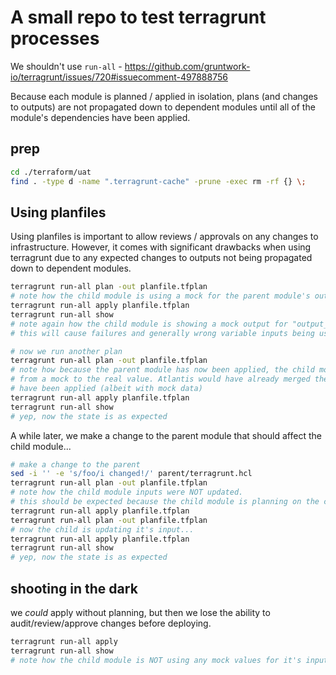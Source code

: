 # A small repo to test terragrunt processes

We shouldn't use `run-all` - https://github.com/gruntwork-io/terragrunt/issues/720#issuecomment-497888756

Because each module is planned / applied in isolation, plans (and changes to outputs) are not
propagated down to dependent modules until all of the module's dependencies have been applied.

## prep

```bash
cd ./terraform/uat
find . -type d -name ".terragrunt-cache" -prune -exec rm -rf {} \;
```

## Using planfiles

Using planfiles is important to allow reviews / approvals on any changes to infrastructure.
However, it comes with significant drawbacks when using terragrunt due to any expected changes to
outputs not being propagated down to dependent modules.

```bash
terragrunt run-all plan -out planfile.tfplan
# note how the child module is using a mock for the parent module's output
terragrunt run-all apply planfile.tfplan
terragrunt run-all show
# note again how the child module is showing a mock output for "output_from_input_1"
# this will cause failures and generally wrong variable inputs being used during a deployment

# now we run another plan
terragrunt run-all plan -out planfile.tfplan
# note how because the parent module has now been applied, the child module will change it's input
# from a mock to the real value. Atlantis would have already merged the merge request because all plans
# have been applied (albeit with mock data)
terragrunt run-all apply planfile.tfplan
terragrunt run-all show
# yep, now the state is as expected
```

A while later, we make a change to the parent module that should affect the child module...

```bash
# make a change to the parent
sed -i '' -e 's/foo/i changed!/' parent/terragrunt.hcl
terragrunt run-all plan -out planfile.tfplan
# note how the child module inputs were NOT updated.
# this should be expected because the child module is planning on the current state of the parent
terragrunt run-all apply planfile.tfplan
terragrunt run-all plan -out planfile.tfplan
# now the child is updating it's input...
terragrunt run-all apply planfile.tfplan
terragrunt run-all show
# yep, now the state is as expected
```

## shooting in the dark

we _could_ apply without planning, but then we lose the ability to audit/review/approve changes
before deploying.

```bash
terragrunt run-all apply
terragrunt run-all show
# note how the child module is NOT using any mock values for it's inputs
```
